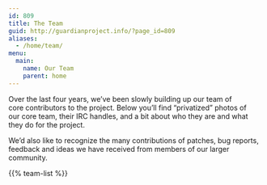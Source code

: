```yaml
---
id: 809
title: The Team
guid: http://guardianproject.info/?page_id=809
aliases:
  - /home/team/
menu:
  main:
    name: Our Team
    parent: home
---
```


Over the last four years, we&#8217;ve been slowly building up our team of core contributors to the project. Below you&#8217;ll find &#8220;privatized&#8221; photos of our core team, their IRC handles, and a bit about who they are and what they do for the project.

We&#8217;d also like to recognize the many contributions of patches, bug reports, feedback and ideas we have received from members of our larger community.

{{% team-list %}}
